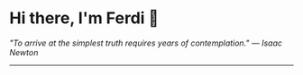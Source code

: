 <h1>Hi there, I'm Ferdi 👋</h1>

<p><em>
  "To arrive at the simplest truth requires years of contemplation." — Isaac Newton
</em></p>

---
